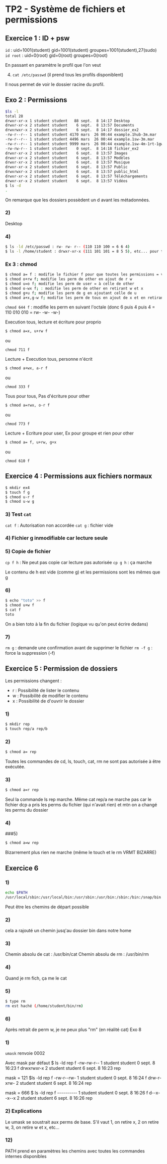 # TP2 - Système de fichiers et permissions

## Exercice 1 : ID + psw 

`id` : uid=1001(student) gid=1001(student) groupes=1001(student),27(sudo)
`id root` : uid=0(root) gid=0(root) groupes=0(root)

En passant en paramètre le profil que l'on veut

4) `cat /etc/passwd`  (il prend tous les profils disponiblent)

Il nous permet de voir le dossier racine du profil. 




## Exo 2 : Permissions

```bash 
$ls -l 
total 28
drwxr-xr-x 1 student student   88 sept.  8 14:17 Desktop
drwxr-xr-x 2 student student    6 sept.  8 13:57 Documents
drwxrwxr-x 2 student student    6 sept.  8 14:17 dossier_ex2
-rw-r--r-- 1 student student 4170 mars  26 00:44 example.1hub-3m.mar
-rw-r--r-- 1 student student 4496 mars  26 00:44 example.1sw-3m.mar
-rw-r--r-- 1 student student 9999 mars  26 00:44 example.1sw-4m-1rt-1gw-1m.mar
-rw-rw-r-- 1 student student    0 sept.  8 14:18 fichier_ex2
drwxr-xr-x 2 student student    6 sept.  8 13:57 Images
drwxr-xr-x 2 student student    6 sept.  8 13:57 Modèles
drwxr-xr-x 2 student student    6 sept.  8 13:57 Musique
drwxr-xr-x 2 student student    6 sept.  8 13:57 Public
drwxrwxr-x 2 student student    6 sept.  8 13:57 public_html
drwxr-xr-x 2 student student    6 sept.  8 13:57 Téléchargements
drwxr-xr-x 2 student student    6 sept.  8 13:57 Vidéos
$ ls -d
.
```
On remarque que les dossiers possèdent un d avant les métadonnées.


### 2)
Desktop


### 4)
```bash
$ ls -ld /etc/passwd : rw- rw- r-- (110 110 100 = 6 6 4)
$ ls -l /home/student : drwxr-xr-x (111 101 101 = 8 5 5), etc... pour tous les fichiers de student
```

### Ex 3 : chmod

```bash
$ chmod a= f : modifie le fichier f pour que toutes les permissions = vide
$ chmod o+rw f; modifie les perm de other en ajout de r w
$ chmod u=o f; modifie les perm de user = à celle de other
$ chmod o-wx f; : modifie les perm de other en retirant w et x
$ chmod g+u f; modifie les perm de g en ajoutant celle de u 
$ chmod a+x,g-w f; modifie les perm de tous en ajout de x et en retirant w à group
```

`chmod 644 f` : modifie les perm en suivant l'octale (donc 6 puis 4 puis 4 = 110 010 010 = rw- -w- -w-)


Execution tous, lecture et écriture pour proprio
```bash
$ chmod a=x, u+rw f
```

ou 

`chmod 711 f`

Lecture + Execution tous, personne n'écrit

```bash
$ chmod a+wx, a-r f
```
ou 

`chmod 333 f`

Tous pour tous, Pas d'écriture pour other
```bash
$ chmod a=rwx, o-r f
```

ou 

`chmod 773 f`

Lecture + Ecriture pour user, Ex pour groupe et rien pour other
```bash
$ chmod a= f, u+rw, g+x
```

ou 

`chmod 610 f`

## Exercice 4 : Permissions aux fichiers normaux 

```bash
$ mkdir ex4
$ touch f g
$ chmod u-r f
$ chmod u-w g
``` 

### 3) Test `cat`

`cat f` : Autorisation non accordée
`cat g` : fichier vide

### 4) Fichier g inmodifiable car lecture seule

### 5) Copie de fichier
`cp f h` : Ne peut pas copie car lecture pas autorisée
`cp g h` : ça marche

Le contenu de h est vide (comme g) et les permissions sont les mêmes que g

### 6) 

```bash
$ echo "toto" >> f
$ chmod u+w f
$ cat f
toto
``` 

On a bien toto à la fin du fichier (logique vu qu'on peut écrire dedans)

### 7)
`rm g` : demande une confirmation avant de supprimer le fichier
`rm -f g` : force la suppression (-f)

## Exercice 5 : Permission de dossiers

Les permissions changent : 
- r : Possibilité de lister le contenu
- w : Possibilité de modifier le contenu
- x : Possibilité de d'ouvrir le dossier


### 1)
```bash
$ mkdir rep
$ touch rep/a rep/b
``` 

### 2)
```bash
$ chmod a= rep
``` 

Toutes les commandes de cd, ls, touch, cat, rm ne sont pas autorisée à être exécutée. 

### 3) 

```bash
$ chmod a=r rep
``` 

Seul la commande ls rep marche. Même cat rep/a ne marche pas car le fichier dcp a pris les perms du fichier (qui n'avait rien) et mtn on a changé les perms du dossier



### 4)

###5)

```bash
$ chmod a=w rep
``` 

Bizarrement plus rien ne marche (même le touch et le rm VRMT BIZARRE)

## Exercice 6

### 1)

```bash
echo $PATH
/usr/local/sbin:/usr/local/bin:/usr/sbin:/usr/bin:/sbin:/bin:/snap/bin
```

Peut être les chemins de départ possible

### 2) 
cela a rajouté un chemin jusq'au dossier bin dans notre home

### 3) 
Chemin absolu de cat : /usr/bin/cat
Chemin absolu de rm : /usr/bin/rm

### 4) 

Quand je rm fich, ça me le cat 

### 5)

```bash 
$ type rm 
rm est haché (/home/student/bin/rm)
```

### 6) 

Après retrait de perm w, je ne peux plus "rm" (en réalité cat)
Exo 8

### 1)

`umask` renvoie 0002 


Avec mask par défaut
$ ls -ld rep f 
-rw-rw-r-- 1 student student 0 sept.  8 16:23 f
drwxrwxr-x 2 student student 6 sept.  8 16:23 rep


mask = 121
$ls -ld rep f 
-rw-r--rw- 1 student student 0 sept.  8 16:24 f
drw-r-xrw- 2 student student 6 sept.  8 16:24 rep


mask = 666
$ ls -ld rep f 
---------- 1 student student 0 sept.  8 16:26 f
d--x--x--x 2 student student 6 sept.  8 16:26 rep


### 2) Explications

Le umask se soustrait aux perms de base. S'il vaut 1, on retire x, 2 on retire w, 3, on retire w et x, etc...

### 12)

PATH prend en paramètres les chemins avec toutes les commandes internes disponibles
